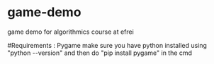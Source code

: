 # game-demo
game demo for algorithmics course at efrei

#Requirements :
Pygame
make sure you have python installed using "python --version" and then do "pip install pygame" in the cmd
